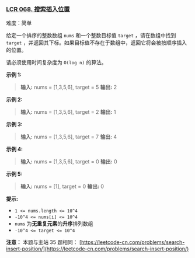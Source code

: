 ### [LCR 068. 搜索插入位置](https://leetcode.cn/problems/N6YdxV/)

难度：简单

给定一个排序的整数数组 `nums` 和一个整数目标值 `target` ，请在数组中找到 `target` ，并返回其下标。如果目标值不存在于数组中，返回它将会被按顺序插入的位置。

请必须使用时间复杂度为 `O(log n)` 的算法。

**示例 1:**

> **输入:** nums = [1,3,5,6], target = 5
> **输出:** 2

**示例 2:**

> **输入:** nums = [1,3,5,6], target = 2
> **输出:** 1

**示例 3:**

> **输入:** nums = [1,3,5,6], target = 7
> **输出:** 4

**示例 4:**

> **输入:** nums = [1,3,5,6], target = 0
> **输出:** 0

**示例 5:**

> **输入:** nums = [1], target = 0
> **输出:** 0

**提示:**

- `1 <= nums.length <= 10^4`
- `-10^4 <= nums[i] <= 10^4`
- `nums` 为**无重复元素**的**升序**排列数组
- `-10^4 <= target <= 10^4`

**注意：** 本题与主站 35 题相同： [https://leetcode-cn.com/problems/search-insert-position/](https://leetcode-cn.com/problems/search-insert-position/)
